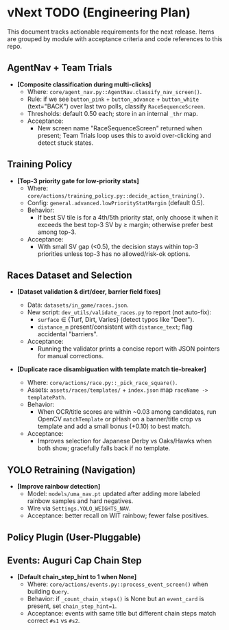 # vNext TODO (Engineering Plan)

This document tracks actionable requirements for the next release. Items are grouped by module with acceptance criteria and code references to this repo.

## AgentNav + Team Trials

- **[Composite classification during multi-clicks]**
  - Where: `core/agent_nav.py::AgentNav.classify_nav_screen()`.
  - Rule: if we see `button_pink` + `button_advance` + `button_white` (text="BACK") over last two polls, classify `RaceSequenceScreen`.
  - Thresholds: default 0.50 each; store in an internal `_thr` map.
  - Acceptance:
    - New screen name "RaceSequenceScreen" returned when present; Team Trials loop uses this to avoid over-clicking and detect stuck states.

## Training Policy

- **[Top-3 priority gate for low-priority stats]**
  - Where: `core/actions/training_policy.py::decide_action_training()`.
  - Config: `general.advanced.lowPriorityStatMargin` (default 0.5).
  - Behavior:
    - If best SV tile is for a 4th/5th priority stat, only choose it when it exceeds the best top-3 SV by ≥ margin; otherwise prefer best among top-3.
  - Acceptance:
    - With small SV gap (<0.5), the decision stays within top-3 priorities unless top-3 has no allowed/risk-ok options.

## Races Dataset and Selection

- **[Dataset validation & dirt/deer, barrier field fixes]**
  - Data: `datasets/in_game/races.json`.
  - New script: `dev_utils/validate_races.py` to report (not auto-fix):
    - `surface` ∈ {Turf, Dirt, Varies} (detect typos like "Deer").
    - `distance_m` present/consistent with `distance_text`; flag accidental "barriers".
  - Acceptance:
    - Running the validator prints a concise report with JSON pointers for manual corrections.

- **[Duplicate race disambiguation with template match tie-breaker]**
  - Where: `core/actions/race.py::_pick_race_square()`.
  - Assets: `assets/races/templates/` + `index.json` map `raceName -> templatePath`.
  - Behavior:
    - When OCR/title scores are within ~0.03 among candidates, run OpenCV `matchTemplate` or pHash on a banner/title crop vs template and add a small bonus (+0.10) to best match.
  - Acceptance:
    - Improves selection for Japanese Derby vs Oaks/Hawks when both show; gracefully falls back if no template.


## YOLO Retraining (Navigation)

- **[Improve rainbow detection]**
  - Model: `models/uma_nav.pt` updated after adding more labeled rainbow samples and hard negatives.
  - Wire via `Settings.YOLO_WEIGHTS_NAV`.
  - Acceptance: better recall on WIT rainbow; fewer false positives.

## Policy Plugin (User-Pluggable)



## Events: Auguri Cap Chain Step

- **[Default chain_step_hint to 1 when None]**
  - Where: `core/actions/events.py::process_event_screen()` when building `Query`.
  - Behavior: if `_count_chain_steps()` is None but an `event_card` is present, set `chain_step_hint=1`.
  - Acceptance: events with same title but different chain steps match correct `#s1` vs `#s2`.

